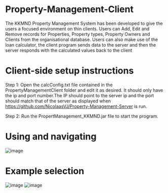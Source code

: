 # Property-Management-Client

The KKMND Property Management System has been developed to give the users a 
focused environment on thin clients. Users can Add, Edit and Remove records for 
Properties, Property types, Property Owners and Clients from the organisational 
database. Users can also make use of the loan calculator, the client program sends data 
to the server and then the server responds with the calculated values back to the client

# Client-side setup instructions
Step 1: Open the calcConfig.txt file contained in the PropertyManagementClient folder 
and edit it as desired. It should only have the ip and port number.The IP should point to 
the server ip and the port should match that of the server as displayed when https://github.com/NicolaasVJ/Property-Management-Server is run.

Step 2: Run the PropertManagement_KKMND.jar file to start the program.
# Using and navigating 
![image](https://user-images.githubusercontent.com/97447153/148772460-c3a0b86c-6dc4-48b0-8c61-a77640315c99.png)


# Example selection
![image](https://user-images.githubusercontent.com/97447153/148772595-bc1ead2c-d337-44ad-b513-387018b6ea75.png)
![image](https://user-images.githubusercontent.com/97447153/148772321-763abee6-7a64-4921-8c5b-4dbf252b8d7b.png)
